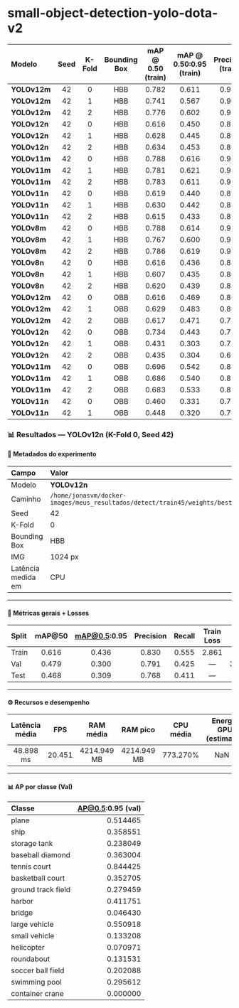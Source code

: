 # small-object-detection-yolo-dota-v2

| Modelo       | Seed | K-Fold | Bounding Box | mAP @ 0.50 (train) | mAP @ 0.50:0.95 (train) | Precision (train) | Recall (train) | mAP @ 0.50 (val) | mAP @ 0.50:0.95 (val) | Precision (val) | Recall (val) | mAP @ 0.50 (test) | mAP @ 0.50:0.95 (test) | Precision (test) | Recall (test) | Latência (CPU) | Loss Final (train) | Loss Final (val) | Tamanho do Arquivo |
| :----------- | :--: | :----: | :----------: | :----------------: | :---------------------: | :---------------: | :------------: | :--------------: | :-------------------: | :-------------: | :----------: | :---------------: | :--------------------: | :--------------: | :-----------: | :------------: | :----------------: | :--------------: | :----------------: |
| **YOLOv12m** |  42  |    0   |      HBB     |        0.782       |          0.611          |       0.915       |      0.707     |       0.578      |         0.383         |      0.809      |     0.525    |       0.574       |          0.396         |       0.851      |     0.510     |     744 ms     |        2.080       |       2.948      |       40.8 MB      |
| **YOLOv12m** | 42 | 1 | HBB | 0.741 | 0.567 | 0.901 | 0.662 | 0.585 | 0.397 | 0.741 | 0.527 | 0.573 | 0.386 | 0.819 | 0.494 | 817 ms | 2.111 | 2.964 | 40.8 MB |
| **YOLOv12m** | 42 | 2 | HBB | 0.776 | 0.602 | 0.915 | 0.700 | 0.559 | 0.386 | 0.725 | 0.514 | 0.563 | 0.390 | 0.781 | 0.497 | 753 ms | 2.090 | 2.955 | 40.8 MB |
| **YOLOv12n** | 42 | 0 | HBB | 0.616 | 0.450 | 0.871 | 0.545 | 0.492 | 0.311 | 0.764 | 0.447 | 0.492 | 0.322 | 0.776 | 0.436 | 121 ms | 2.729 | 3.338 | 5.5 MB |
| **YOLOv12n** | 42 | 1 | HBB | 0.628 | 0.445 | 0.807 | 0.567 | 0.491 | 0.318 | 0.683 | 0.435 | 0.463 | 0.306 | 0.743 | 0.413 | 127 ms | 2.768 | 3.370 | 5.5 MB |
| **YOLOv12n** | 42 | 2 | HBB | 0.634 | 0.453 | 0.858 | 0.568 | 0.477 | 0.312 | 0.698 | 0.435 | 0.489 | 0.316 | 0.792 | 0.433 | 113 ms | 2.756 | 3.347 | 5.6 MB |
| **YOLOv11m** | 42 | 0 | HBB | 0.788 | 0.616 | 0.909 | 0.709 | 0.587 | 0.385 | 0.725 | 0.532 | 0.601 | 0.413 | 0.849 | 0.526 | 398 ms | 2.069 | 2.946 | 40.6 MB |
| **YOLOv11m** | 42 | 1 | HBB | 0.781 | 0.621 | 0.933 | 0.705 | 0.597 | 0.405 | 0.783 | 0.532 | 0.595 | 0.405 | 0.773 | 0.516 | 411 ms | 2.089 | 2.954 | 40.6 MB |
| **YOLOv11m** | 42 | 2 | HBB | 0.783 | 0.611 | 0.912 | 0.710 | 0.568 | 0.391 | 0.713 | 0.517 | 0.575 | 0.392 | 0.863 | 0.490 | 402 ms | 2.081 | 2.955 | 40.6 MB |
| **YOLOv11n** | 42 | 0 | HBB | 0.619 | 0.440 | 0.828 | 0.559 | 0.481 | 0.302 | 0.728 | 0.441 | 0.481 | 0.310 | 0.788 | 0.426 | 54 ms | 2.830 | 3.387 | 5.5 MB |
| **YOLOv11n** | 42 | 1 | HBB | 0.630 | 0.442 | 0.844 | 0.564 | 0.486 | 0.318 | 0.691 | 0.434 | 0.480 | 0.305 | 0.775 | 0.421 | 54 ms | 2.872 | 3.400 | 5.5 MB |
| **YOLOv11n** | 42 | 2 | HBB | 0.615 | 0.433 | 0.821 | 0.553 | 0.472 | 0.311 | 0.683 | 0.425 | 0.475 | 0.307 | 0.772 | 0.429 | 59 ms | 2.870 | 3.374 | 5.5 MB |
| **YOLOv8m** | 42 | 0 | HBB | 0.788 | 0.614 | 0.913 | 0.721 | 0.559 | 0.366 | 0.828 | 0.493 | 0.568 | 0.387 | 0.839 | 0.500 | 333 ms | 2.057 | 3.033 | 52.1 MB |
| **YOLOv8m** | 42 | 1 | HBB | 0.767 | 0.600 | 0.926 | 0.696 | 0.574 | 0.386 | 0.741 | 0.522 | 0.561 | 0.374 | 0.829 | 0.492 | 329 ms | 2.081 | 3.038 | 52.1 MB |
| **YOLOv8m** | 42 | 2 | HBB | 0.786 | 0.619 | 0.930 | 0.712 | 0.552 | 0.377 | 0.744 | 0.499 | 0.556 | 0.379 | 0.839 | 0.488 | 336 ms | 2.069 | 3.035 | 52.1 MB |
| **YOLOv8n** | 42 | 0 | HBB | 0.616 | 0.436 | 0.830 | 0.555 | 0.479 | 0.300 | 0.791 | 0.425 | 0.468 | 0.309 | 0.768 | 0.411 | 53 ms | 2.861 | 3.406 | 6.3 MB |
| **YOLOv8n** | 42 | 1 | HBB | 0.607 | 0.435 | 0.807 | 0.547 | 0.478 | 0.311 | 0.749 | 0.429 | 0.470 | 0.307 | 0.785 | 0.412 | 54 ms | 2.902 | 3.398 | 6.3 MB |
| **YOLOv8n** | 42 | 2 | HBB | 0.620 | 0.439 | 0.838 | 0.555 | 0.472 | 0.309 | 0.690 | 0.442 | 0.473 | 0.312 | 0.769 | 0.419 | 50 ms | 2.877 | 3.391 | 6.3 MB |
| **YOLOv12m** | 42 | 0 | OBB | 0.616 | 0.469 | 0.807 | 0.529 | 0.505 | 0.365 | 0.721 | 0.438 | 0.506 | 0.370 | 0.796 | 0.413 | 707 ms | 3.046 | 3.600 | 42.6 MB |
| **YOLOv12m** | 42 | 1 | OBB | 0.629 | 0.483 | 0.802 | 0.546 | 0.526 | 0.386 | 0.753 | 0.451 | 0.534 | 0.384 | 0.820 | 0.434 | 723 ms | 3.025 | 3.464 | 42.5 MB |
| **YOLOv12m** | 42 | 2 | OBB | 0.617 | 0.471 | 0.788 | 0.535 | 0.495 | 0.363 | 0.727 | 0.436 | 0.503 | 0.366 | 0.744 | 0.442 | 736 ms | 3.051 | 3.554 | 42.6 MB |
| **YOLOv12n** | 42 | 0 | OBB | 0.734 | 0.443 | 0.734 | 0.379 | 0.623 | 0.375 | 0.623 | 0.332 | 0.702 | 0.379 | 0.702 | 0.319 | 20 ms | 0.XXX | 0.XXX | 6.6 MB |
| **YOLOv12n** | 42 | 1 | OBB | 0.431 | 0.303 | 0.718 | 0.370 | 0.381 | 0.257 | 0.672 | 0.330 | 0.369 | 0.251 | 0.710 | 0.303 | 134 ms | 3.929 | 4.231 | 5.7 MB |
| **YOLOv12n** | 42 | 2 | OBB | 0.435 | 0.304 | 0.694 | 0.372 | 0.369 | 0.255 | 0.617 | 0.321 | 0.366 | 0.248 | 0.716 | 0.310 | 152 ms | 3.866 | 4.244 | 5.9 MB |
| **YOLOv11m** | 42 | 0 | OBB | 0.696 | 0.542 | 0.845 | 0.612 | 0.530 | 0.391 | 0.770 | 0.456 | 0.525 | 0.394 | 0.824 | 0.439 | 394 ms | 2.709 | 3.315 | 42.3 MB |
| **YOLOv11m** | 42 | 1 | OBB | 0.686 | 0.540 | 0.838 | 0.598 | 0.536 | 0.399 | 0.706 | 0.463 | 0.541 | 0.399 | 0.804 | 0.455 | 398 ms | 2.731 | 3.294 | 42.3 MB |
| **YOLOv11m** | 42 | 2 | OBB | 0.683 | 0.533 | 0.852 | 0.590 | 0.514 | 0.386 | 0.652 | 0.457 | 0.535 | 0.401 | 0.726 | 0.448 | 401 ms | 2.691 | 3.252 | 42.5 MB |
| **YOLOv11n** | 42 | 0 | OBB | 0.460 | 0.331 | 0.717 | 0.392 | 0.391 | 0.267 | 0.595 | 0.337 | 0.396 | 0.276 | 0.727 | 0.337 | 63 ms | 3.732 | 4.136 | 5.7 MB |
| **YOLOv11n** | 42 | 1 | OBB | 0.448 | 0.320 | 0.703 | 0.386 | 0.387 | 0.265 | 0.631 | 0.339 | 0.381 | 0.264 | 0.702 | 0.325 | 71 ms | 3.796 | 4.093 | 5.7 MB |





### 📊 Resultados — YOLOv12n (K-Fold 0, Seed 42)

#### 📌 Metadados do experimento
| Campo | Valor |
|:--|:--|
| Modelo | **YOLOv12n** |
| Caminho | `/home/jonasvm/docker-images/meus_resultados/detect/train45/weights/best.pt` |
| Seed | 42 |
| K-Fold | 0 |
| Bounding Box | HBB |
| IMG | 1024 px |
| Latência medida em | CPU |

---

#### 🧪 Métricas gerais + Losses

| Split | mAP@50 | mAP@0.5:0.95 | Precision | Recall | Train Loss | Val Loss |
|:--|:--:|:--:|:--:|:--:|:--:|:--:|
| Train | 0.616 | 0.436 | 0.830 | 0.555 | 2.861 | — |
| Val | 0.479 | 0.300 | 0.791 | 0.425 | — | 3.406 |
| Test | 0.468 | 0.309 | 0.768 | 0.411 | — | — |

---

#### ⚙️ Recursos e desempenho

| Latência média | FPS | RAM média | RAM pico | CPU média | Energia GPU (estimada) | FLOPs | # Parâmetros | Tempo total de treino (s) | Tamanho do modelo |
|:--:|:--:|:--:|:--:|:--:|:--:|:--:|:--:|:--:|:--:|
| 48.898 ms | 20.451 | 4214.949 MB | 4214.949 MB | 773.270% | NaN J | 20.739 GFLOPs | 3,008,768.000 | 1,173,063.525 | 6.271 MB |

---

#### 📊 AP por classe (Val)

| Classe | AP@0.5:0.95 (val) |
|:--|--:|
| plane | 0.514465 |
| ship | 0.358551 |
| storage tank | 0.238049 |
| baseball diamond | 0.363004 |
| tennis court | 0.844425 |
| basketball court | 0.352705 |
| ground track field | 0.279459 |
| harbor | 0.411751 |
| bridge | 0.046430 |
| large vehicle | 0.550918 |
| small vehicle | 0.133208 |
| helicopter | 0.070971 |
| roundabout | 0.131531 |
| soccer ball field | 0.202088 |
| swimming pool | 0.295612 |
| container crane | 0.000000 |
